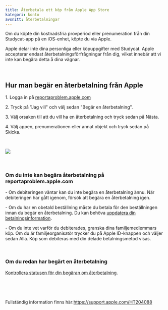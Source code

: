 ```yaml
---
title: Återbetala ett köp från Apple App Store
kategori: konto
avsnitt: återbetalningar 
---
```

Om du köpte din kostnadsfria provperiod eller prenumeration från din Studycat-app på en iOS-enhet, köpte du via Apple. 


Apple delar inte dina personliga eller köpuppgifter med Studycat. Apple accepterar endast återbetalningsförfrågningar från dig, vilket innebär att vi inte kan begära detta å dina vägnar.


 


## Hur man begär en återbetalning från Apple


1\. Logga in på [reportaproblem.apple.com](https://reportaproblem.apple.com/)


2\. Tryck på "Jag vill" och välj sedan "Begär en återbetalning".


3\. Välj orsaken till att du vill ha en återbetalning och tryck sedan på Nästa.


4\. Välj appen, prenumerationen eller annat objekt och tryck sedan på Skicka.


 


​![](/attachments/token/EIRFxjZzzik6OVcPJeEE4MFaP/?name=ios14-iphone-12-pro-safari-report-a-problem.png)​


 


### Om du inte kan begära återbetalning på reportaproblem.apple.com


\- Om debiteringen väntar kan du inte begära en återbetalning ännu. När debiteringen har gått igenom, försök att begära en återbetalning igen.


\- Om du har en obetald beställning måste du betala för den beställningen innan du begär en återbetalning. Du kan behöva [uppdatera din betalningsinformation](https://support.apple.com/kb/HT201266).


\- Om du inte vet varför du debiterades, granska dina familjemedlemmars köp. Om du är familjeorganisatör trycker du på Apple ID-knappen och väljer sedan Alla. Köp som debiteras med din delade betalningsmetod visas.


 


### Om du redan har begärt en återbetalning


[Kontrollera statusen för din begäran om återbetalning](https://support.apple.com/kb/HT210904).


 


 


Fullständig information finns här:<https://support.apple.com/HT204088>
